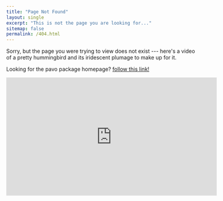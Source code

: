 ```yaml
---
title: "Page Not Found"
layout: single
excerpt: "This is not the page you are looking for..."
sitemap: false
permalink: /404.html
---
```


Sorry, but the page you were trying to view does not exist --- here's a video of a pretty hummingbird and its iridescent plumage to make up for it.

Looking for the pavo package homepage? [follow this link!](http://www.rafaelmaia.net/pavo/)

<iframe width="560" height="315" src="https://www.youtube.com/embed/3DiY_WXAwiQ?hd=1&iv_load_policy=3&autoplay=1" frameborder="0" allowfullscreen></iframe>

<script type="text/javascript">
  var GOOG_FIXURL_LANG = 'en';
  var GOOG_FIXURL_SITE = '{{ site.url }}'
</script>
<script type="text/javascript"
  src="//linkhelp.clients.google.com/tbproxy/lh/wm/fixurl.js">
</script>
